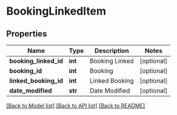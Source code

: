 # BookingLinkedItem

## Properties
Name | Type | Description | Notes
------------ | ------------- | ------------- | -------------
**booking_linked_id** | **int** | Booking Linked | [optional] 
**booking_id** | **int** | Booking | [optional] 
**linked_booking_id** | **int** | Linked Booking | [optional] 
**date_modified** | **str** | Date Modified | [optional] 

[[Back to Model list]](../README.md#documentation-for-models) [[Back to API list]](../README.md#documentation-for-api-endpoints) [[Back to README]](../README.md)



